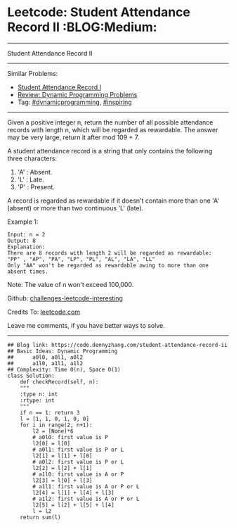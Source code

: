 
# Leetcode: Student Attendance Record II     :BLOG:Medium:

---

Student Attendance Record II  

---

Similar Problems:  

-   [Student Attendance Record I](https://code.dennyzhang.com/student-attendance-record-i)
-   [Review: Dynamic Programming Problems](https://code.dennyzhang.com/review-dynamicprogramming)
-   Tag: [#dynamicprogramming](https://code.dennyzhang.com/tag/dynamicprogramming), [#inspiring](https://code.dennyzhang.com/tag/inspiring)

---

Given a positive integer n, return the number of all possible attendance records with length n, which will be regarded as rewardable. The answer may be very large, return it after mod 109 + 7.  

A student attendance record is a string that only contains the following three characters:  

1.  'A' : Absent.
2.  'L' : Late.
3.  'P' : Present.

A record is regarded as rewardable if it doesn't contain more than one 'A' (absent) or more than two continuous 'L' (late).  

Example 1:  

    Input: n = 2
    Output: 8 
    Explanation:
    There are 8 records with length 2 will be regarded as rewardable:
    "PP" , "AP", "PA", "LP", "PL", "AL", "LA", "LL"
    Only "AA" won't be regarded as rewardable owing to more than one absent times. 

Note: The value of n won't exceed 100,000.  

Github: [challenges-leetcode-interesting](https://github.com/DennyZhang/challenges-leetcode-interesting/tree/master/problems/student-attendance-record-ii)  

Credits To: [leetcode.com](https://leetcode.com/problems/student-attendance-record-ii/description/)  

Leave me comments, if you have better ways to solve.  

---

    ## Blog link: https://code.dennyzhang.com/student-attendance-record-ii
    ## Basic Ideas: Dynamic Programming
    ##      a0l0, a0l1, a0l2
    ##      a1l0, a1l1, a1l2
    ## Complexity: Time O(n), Space O(1)
    class Solution:
        def checkRecord(self, n):
    	"""
    	:type n: int
    	:rtype: int
    	"""
    	if n == 1: return 3
    	l = [1, 1, 0, 1, 0, 0]
    	for i in range(2, n+1):
    	    l2 = [None]*6
    	    # a0l0: first value is P
    	    l2[0] = l[0]
    	    # a0l1: first value is P or L
    	    l2[1] = l[1] + l[0]
    	    # a0l2: first value is P or L
    	    l2[2] = l[2] + l[1]
    	    # a1l0: first value is A or P
    	    l2[3] = l[0] + l[3]
    	    # a1l1: first value is A or P or L
    	    l2[4] = l[1] + l[4] + l[3]
    	    # a1l2: first value is A or P or L
    	    l2[5] = l[2] + l[5] + l[4]
    	    l = l2
    	return sum(l)

